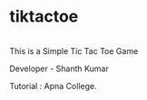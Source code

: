 # tiktactoe
<br>
This is a Simple Tic Tac Toe Game

Developer - Shanth Kumar

Tutorial : Apna College.
